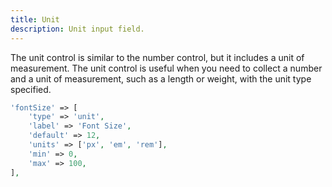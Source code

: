 ```yaml
---
title: Unit
description: Unit input field.
---
```


The unit control is similar to the number control, but it includes a unit of measurement. The unit control is useful when you need to collect a number and a unit of measurement, such as a length or weight, with the unit type specified.

```php
'fontSize' => [
    'type' => 'unit',
    'label' => 'Font Size',
    'default' => 12,
    'units' => ['px', 'em', 'rem'],
    'min' => 0,
    'max' => 100,
],
```
